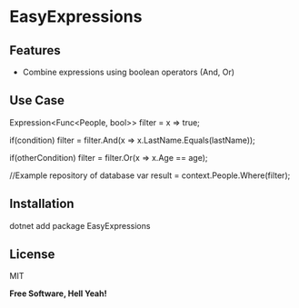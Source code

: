 # EasyExpressions

## Features
- Combine expressions using boolean operators (And, Or)

## Use Case
Expression<Func<People, bool>> filter = x => true;

if(condition)
  filter = filter.And(x => x.LastName.Equals(lastName));
  
if(otherCondition)
  filter = filter.Or(x => x.Age == age);

//Example repository of database
var result = context.People.Where(filter);


## Installation
dotnet add package EasyExpressions

## License
MIT

**Free Software, Hell Yeah!**
